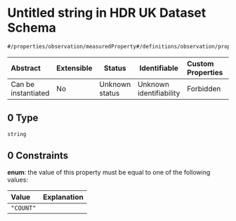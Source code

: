 # Untitled string in HDR UK Dataset Schema

```txt
#/properties/observation/measuredProperty#/definitions/observation/properties/measuredProperty/allOf/0
```




| Abstract            | Extensible | Status         | Identifiable            | Custom Properties | Additional Properties | Access Restrictions | Defined In                                                                                         |
| :------------------ | ---------- | -------------- | ----------------------- | :---------------- | --------------------- | ------------------- | -------------------------------------------------------------------------------------------------- |
| Can be instantiated | No         | Unknown status | Unknown identifiability | Forbidden         | Allowed               | none                | [dataset.schema.json\*](../../../schema/dataset/latest/dataset.schema.json "open original schema") |

## 0 Type

`string`

## 0 Constraints

**enum**: the value of this property must be equal to one of the following values:

| Value     | Explanation |
| :-------- | ----------- |
| `"COUNT"` |             |
